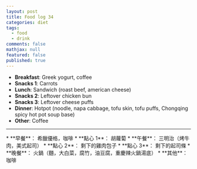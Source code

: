```yaml
---
layout: post
title: Food log 34
categories: diet
tags: 
  - food
  - drink
comments: false
mathjax: null
featured: false
published: true
---
```


* **Breakfast**: Greek yogurt, coffee
* **Snacks 1**: Carrots
* **Lunch**: Sandwich (roast beef, american cheese)
* **Snacks 2**: Leftover chicken bun
* **Snacks 3**: Leftover cheese puffs
* **Dinner**: Hotpot (noodle, napa cabbage, tofu skin, tofu puffs, Chongqing spicy hot pot soup base)
* **Other**: Coffee
<hr>
* **早餐**： 希臘優格，咖啡
* **點心 1**： 胡蘿蔔
* **午餐**： 三明治（烤牛肉，美式起司）
* **點心 2**： 剩下的雞肉包子
* **點心 3**： 剩下的起司條
* **晚餐**： 火鍋（麵，大白菜，腐竹，油豆腐，重慶辣火鍋湯底）
* **其他**： 咖啡
